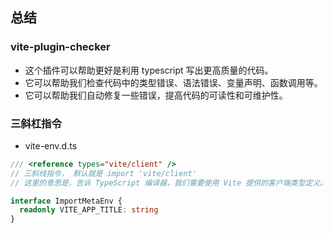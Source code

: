 ## 总结

### vite-plugin-checker

- 这个插件可以帮助更好是利用 typescript 写出更高质量的代码。
- 它可以帮助我们检查代码中的类型错误、语法错误、变量声明、函数调用等。
- 它可以帮助我们自动修复一些错误，提高代码的可读性和可维护性。

### 三斜杠指令

- vite-env.d.ts

```ts
/// <reference types="vite/client" />
// 三斜线指令， 默认就是 import 'vite/client'
// 这里的意思是，告诉 TypeScript 编译器，我们需要使用 Vite 提供的客户端类型定义。

interface ImportMetaEnv {
  readonly VITE_APP_TITLE: string
}
```
